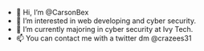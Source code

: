 - 👋 Hi, I’m @CarsonBex
- 👀 I’m interested in web developing and cyber security.
- 🌱 I’m currently majoring in cyber security at Ivy Tech.
- 📫 You can contact me with a twitter dm @crazees31

<!---
CarsonBex/CarsonBex is a ✨ special ✨ repository because its `README.md` (this file) appears on your GitHub profile.
You can click the Preview link to take a look at your changes.
--->
